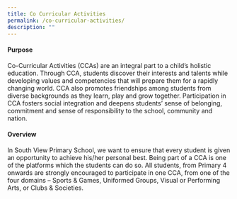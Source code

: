 ```yaml
---
title: Co Curricular Activities
permalink: /co-curricular-activities/
description: ""
---
```

<h4><strong>Purpose</strong></h4>
<p>Co-Curricular Activities (CCAs) are an integral part to a child’s holistic education. Through CCA, students discover their interests and talents while developing values and competencies that will prepare them for a rapidly changing world. CCA also promotes friendships among students from diverse backgrounds as they learn, play and grow together. Participation in CCA fosters social integration and deepens students’ sense of belonging, commitment and sense of responsibility to the school, community and nation.</p>
<h4><strong>Overview</strong></h4>
<p>In South View Primary School, we want to ensure that every student is given an opportunity to achieve his/her personal best. Being part of a CCA is one of the platforms which the students can do so. All students, from Primary 4 onwards are strongly encouraged to participate in one CCA, from one of the four domains – Sports &amp; Games, Uniformed Groups, Visual or Performing Arts, or Clubs &amp; Societies.</p>